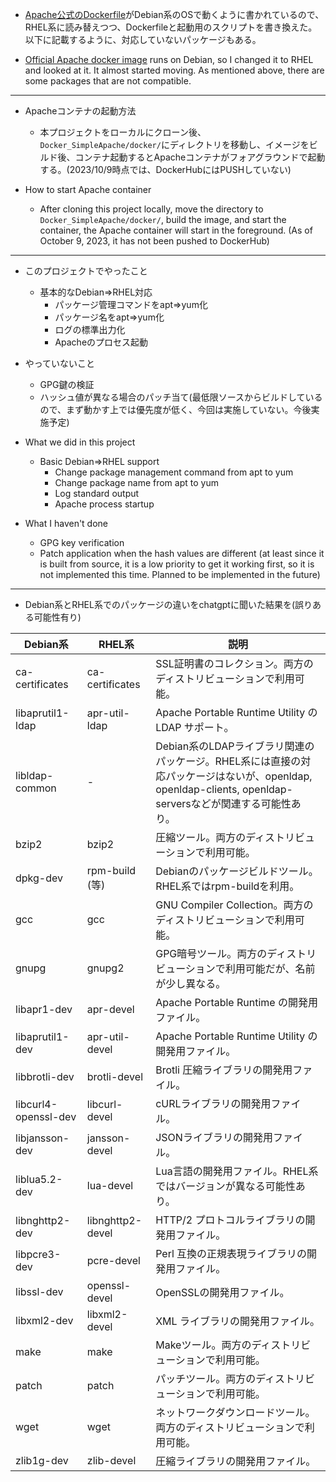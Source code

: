 - [Apache公式のDockerfile](https://github.com/docker-library/httpd/blob/242f3c62ba1ceee0a3633045fc4fd9277cb86cd3/2.4/Dockerfile)がDebian系のOSで動くように書かれているので、RHEL系に読み替えつつ、Dockerfileと起動用のスクリプトを書き換えた。
以下に記載するように、対応していないパッケージもある。


- [ Official Apache docker image](https://github.com/docker-library/httpd/blob/242f3c62ba1ceee0a3633045fc4fd9277cb86cd3/2.4/Dockerfile) runs on Debian, so I changed it to RHEL and looked at it. It almost started moving.
As mentioned above, there are some packages that are not compatible.

---

- Apacheコンテナの起動方法
  - 本プロジェクトをローカルにクローン後、`Docker_SimpleApache/docker/`にディレクトリを移動し、イメージをビルド後、コンテナ起動するとApacheコンテナがフォアグラウンドで起動する。(2023/10/9時点では、DockerHubにはPUSHしていない)

- How to start Apache container
  - After cloning this project locally, move the directory to `Docker_SimpleApache/docker/`, build the image, and start the container, the Apache container will start in the foreground. (As of October 9, 2023, it has not been pushed to DockerHub)

---

- このプロジェクトでやったこと
  - 基本的なDebian⇒RHEL対応
    - パッケージ管理コマンドをapt⇒yum化
    - パッケージ名をapt⇒yum化
    - ログの標準出力化
    - Apacheのプロセス起動
- やっていないこと
  - GPG鍵の検証
  - ハッシュ値が異なる場合のパッチ当て(最低限ソースからビルドしているので、まず動かす上では優先度が低く、今回は実施していない。今後実施予定)

- What we did in this project
  - Basic Debian⇒RHEL support
    - Change package management command from apt to yum
    - Change package name from apt to yum
    - Log standard output
    - Apache process startup
- What I haven't done
  - GPG key verification
  - Patch application when the hash values ​​are different (at least since it is built from source, it is a low priority to get it working first, so it is not implemented this time. Planned to be implemented in the future)


---


- Debian系とRHEL系でのパッケージの違いをchatgptに聞いた結果を(誤りある可能性有り)


| Debian系           | RHEL系              | 説明                                                                                                      |
|-------------------|--------------------|---------------------------------------------------------------------------------------------------------|
| ca-certificates   | ca-certificates    | SSL証明書のコレクション。両方のディストリビューションで利用可能。                                                  |
| libaprutil1-ldap  | apr-util-ldap      | Apache Portable Runtime Utility の LDAP サポート。                                                              |
| libldap-common    | -                  | Debian系のLDAPライブラリ関連のパッケージ。RHEL系には直接の対応パッケージはないが、openldap, openldap-clients, openldap-serversなどが関連する可能性あり。  |
| bzip2             | bzip2              | 圧縮ツール。両方のディストリビューションで利用可能。                                                                   |
| dpkg-dev          | rpm-build (等)     | Debianのパッケージビルドツール。RHEL系ではrpm-buildを利用。                                                       |
| gcc               | gcc                | GNU Compiler Collection。両方のディストリビューションで利用可能。                                                        |
| gnupg             | gnupg2             | GPG暗号ツール。両方のディストリビューションで利用可能だが、名前が少し異なる。                                                |
| libapr1-dev       | apr-devel          | Apache Portable Runtime の開発用ファイル。                                                                        |
| libaprutil1-dev   | apr-util-devel     | Apache Portable Runtime Utility の開発用ファイル。                                                                  |
| libbrotli-dev     | brotli-devel       | Brotli 圧縮ライブラリの開発用ファイル。                                                                              |
| libcurl4-openssl-dev | libcurl-devel  | cURLライブラリの開発用ファイル。                                                                                   |
| libjansson-dev    | jansson-devel      | JSONライブラリの開発用ファイル。                                                                                     |
| liblua5.2-dev     | lua-devel          | Lua言語の開発用ファイル。RHEL系ではバージョンが異なる可能性あり。                                                           |
| libnghttp2-dev    | libnghttp2-devel   | HTTP/2 プロトコルライブラリの開発用ファイル。                                                                        |
| libpcre3-dev      | pcre-devel         | Perl 互換の正規表現ライブラリの開発用ファイル。                                                                       |
| libssl-dev        | openssl-devel      | OpenSSLの開発用ファイル。                                                                                         |
| libxml2-dev       | libxml2-devel      | XML ライブラリの開発用ファイル。                                                                                    |
| make              | make               | Makeツール。両方のディストリビューションで利用可能。                                                                      |
| patch             | patch              | パッチツール。両方のディストリビューションで利用可能。                                                                     |
| wget              | wget               | ネットワークダウンロードツール。両方のディストリビューションで利用可能。                                                     |
| zlib1g-dev        | zlib-devel         | 圧縮ライブラリの開発用ファイル。                                                                                          |

